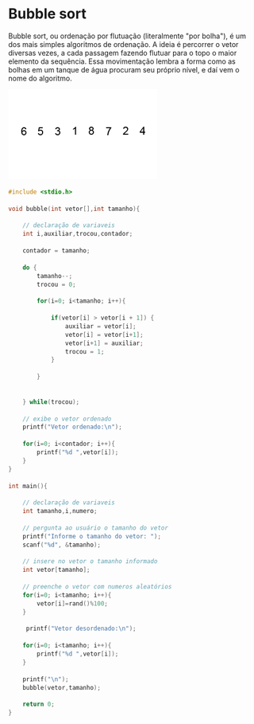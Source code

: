# Bubble sort

Bubble sort, ou ordenação por flutuação (literalmente "por bolha"), é um dos mais simples algoritmos de ordenação. A ideia é percorrer o vetor diversas vezes, a cada passagem fazendo flutuar para o topo o maior elemento da sequência. Essa movimentação lembra a forma como as bolhas em um tanque de água procuram seu próprio nível, e daí vem o nome do algoritmo.

<img src="images/Bubble-sort-example-300px.gif" alt="Bubble sort">

```c
#include <stdio.h>

void bubble(int vetor[],int tamanho){

    // declaração de variaveis
    int i,auxiliar,trocou,contador;

    contador = tamanho;

    do {
        tamanho--;
        trocou = 0;

        for(i=0; i<tamanho; i++){
            
            if(vetor[i] > vetor[i + 1]) {
                auxiliar = vetor[i];
                vetor[i] = vetor[i+1];
                vetor[i+1] = auxiliar;
                trocou = 1;
            }            
        
        }
            

    } while(trocou);

    // exibe o vetor ordenado
    printf("Vetor ordenado:\n");

    for(i=0; i<contador; i++){
        printf("%d ",vetor[i]);
    }
}

int main(){

    // declaração de variaveis
    int tamanho,i,numero;

    // pergunta ao usuário o tamanho do vetor
    printf("Informe o tamanho do vetor: ");
    scanf("%d", &tamanho);

    // insere no vetor o tamanho informado
    int vetor[tamanho];

    // preenche o vetor com numeros aleatórios
    for(i=0; i<tamanho; i++){
        vetor[i]=rand()%100;
    }

     printf("Vetor desordenado:\n");

    for(i=0; i<tamanho; i++){
        printf("%d ",vetor[i]);
    }

    printf("\n");
    bubble(vetor,tamanho);

    return 0;
}

```